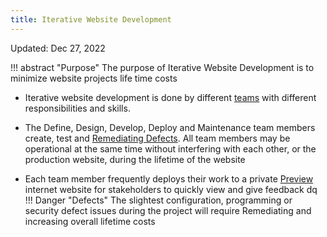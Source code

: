 ```yaml
---
title: Iterative Website Development
---
```


Updated: Dec 27, 2022

!!! abstract "Purpose"
    The purpose of Iterative Website Development is to minimize website projects life time costs

- Iterative website development is done by different [teams](team_overview.md) with different responsibilities and skills.
 
- The Define, Design, Develop, Deploy and Maintenance team members create, test and [Remediating Defects](defect_remediation_cost.md)​. All team members may be operational at the same time without interfering with each other, or the production website, during the lifetime of the website

- Each team member frequently deploys their work to a private [Preview](preview.md) internet website for stakeholders to quickly view and give feedback 
dq
!!! Danger "Defects"
	The slightest configuration, programming or security defect issues during the project will require Remediating and increasing overall lifetime costs 
	

